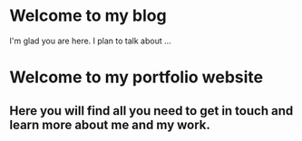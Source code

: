 # Welcome to my blog

I'm glad you are here. I plan to talk about ...

# Welcome to my portfolio website 

## Here you  will find all you need to get in touch and learn more about me and my work.
